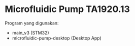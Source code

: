 # Microfluidic Pump TA1920.13

Program yang digunakan:
- main_v3 (STM32)
- microfluidic-pump-desktop (Desktop App)
